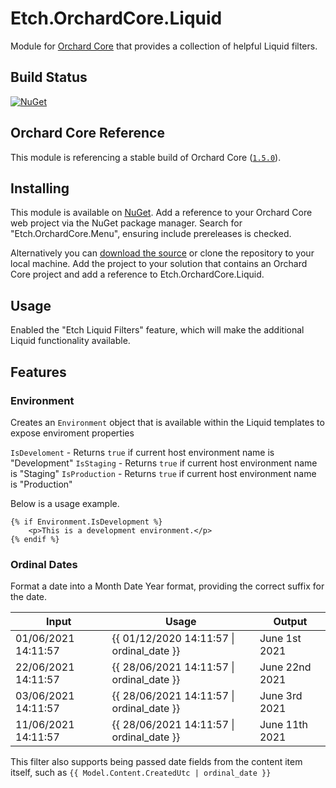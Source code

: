 # Etch.OrchardCore.Liquid

Module for [Orchard Core](https://github.com/OrchardCMS/OrchardCore) that provides a collection of helpful Liquid filters.

## Build Status

[![NuGet](https://img.shields.io/nuget/v/Etch.OrchardCore.Liquid.svg)](https://www.nuget.org/packages/Etch.OrchardCore.Liquid)

## Orchard Core Reference

This module is referencing a stable build of Orchard Core ([`1.5.0`](https://www.nuget.org/packages/OrchardCore.Module.Targets/1.5.0)).

## Installing

This module is available on [NuGet](https://www.nuget.org/packages/Etch.OrchardCore.Liquid). Add a reference to your Orchard Core web project via the NuGet package manager. Search for "Etch.OrchardCore.Menu", ensuring include prereleases is checked.

Alternatively you can [download the source](https://github.com/etchuk/Etch.OrchardCore.Liquid/archive/master.zip) or clone the repository to your local machine. Add the project to your solution that contains an Orchard Core project and add a reference to Etch.OrchardCore.Liquid.

## Usage

Enabled the "Etch Liquid Filters" feature, which will make the additional Liquid functionality available.

## Features

### Environment

Creates an `Environment` object that is available within the Liquid templates to expose enviroment properties

`IsDeveloment` - Returns `true` if current host environment name is "Development"
`IsStaging` - Returns `true` if current host environment name is "Staging"
`IsProduction` - Returns `true` if current host environment name is "Production"

Below is a usage example.

```
{% if Environment.IsDevelopment %}
    <p>This is a development environment.</p>
{% endif %}
```

### Ordinal Dates

Format a date into a Month Date Year format, providing the correct suffix for the date.

| Input               | Usage                                     | Output         |
| ------------------- | ----------------------------------------- | -------------- |
| 01/06/2021 14:11:57 | {{ 01/12/2020 14:11:57 \| ordinal_date }} | June 1st 2021  |
| 22/06/2021 14:11:57 | {{ 28/06/2021 14:11:57 \| ordinal_date }} | June 22nd 2021 |
| 03/06/2021 14:11:57 | {{ 28/06/2021 14:11:57 \| ordinal_date }} | June 3rd 2021  |
| 11/06/2021 14:11:57 | {{ 28/06/2021 14:11:57 \| ordinal_date }} | June 11th 2021 |

This filter also supports being passed date fields from the content item itself, such as `{{ Model.Content.CreatedUtc | ordinal_date }}`
